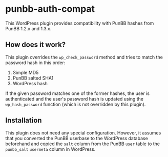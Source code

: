 punbb-auth-compat
=================

This WordPress plugin provides compatibility with PunBB hashes from PunBB 1.2.x
and 1.3.x.

How does it work?
-----------------

This plugin overrides the `wp_check_password` method and tries to match the
password hash in this order:

1. Simple MD5
2. PunBB salted SHA1
3. WordPress hash

If the given password matches one of the former hashes, the user is
authenticated and the user's password hash is updated using
the `wp_hash_password` function (which is not overridden by
this plugin).

Installation
------------

This plugin does not need any special configuration. However,
it assumes that you converted the PunBB userbase to the WordPress
database beforehand and copied the `salt` column from the PunBB
`user` table to the `punbb_salt` `usermeta` column in WordPress.